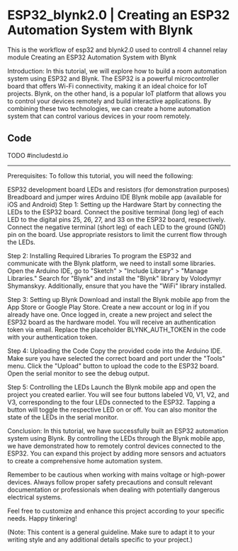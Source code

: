 # ESP32_blynk2.0 | Creating an ESP32 Automation System with Blynk
This is the workflow of esp32 and blynk2.0 used to controll 4 channel relay module 
Creating an ESP32 Automation System with Blynk

Introduction:
In this tutorial, we will explore how to build a room automation system using ESP32 and Blynk. The ESP32 is a powerful microcontroller board that offers Wi-Fi connectivity, making it an ideal choice for IoT projects. Blynk, on the other hand, is a popular IoT platform that allows you to control your devices remotely and build interactive applications. By combining these two technologies, we can create a home automation system that can control various devices in your room remotely.


## Code
TODO
#includestd.io

---
Prerequisites:
To follow this tutorial, you will need the following:

ESP32 development board
LEDs and resistors (for demonstration purposes)
Breadboard and jumper wires
Arduino IDE
Blynk mobile app (available for iOS and Android)
Step 1: Setting up the Hardware
Start by connecting the LEDs to the ESP32 board. Connect the positive terminal (long leg) of each LED to the digital pins 25, 26, 27, and 33 on the ESP32 board, respectively. Connect the negative terminal (short leg) of each LED to the ground (GND) pin on the board. Use appropriate resistors to limit the current flow through the LEDs.

Step 2: Installing Required Libraries
To program the ESP32 and communicate with the Blynk platform, we need to install some libraries. Open the Arduino IDE, go to "Sketch" > "Include Library" > "Manage Libraries." Search for "Blynk" and install the "Blynk" library by Volodymyr Shymanskyy. Additionally, ensure that you have the "WiFi" library installed.

Step 3: Setting up Blynk
Download and install the Blynk mobile app from the App Store or Google Play Store. Create a new account or log in if you already have one. Once logged in, create a new project and select the ESP32 board as the hardware model. You will receive an authentication token via email. Replace the placeholder BLYNK_AUTH_TOKEN in the code with your authentication token.

Step 4: Uploading the Code
Copy the provided code into the Arduino IDE. Make sure you have selected the correct board and port under the "Tools" menu. Click the "Upload" button to upload the code to the ESP32 board. Open the serial monitor to see the debug output.

Step 5: Controlling the LEDs
Launch the Blynk mobile app and open the project you created earlier. You will see four buttons labeled V0, V1, V2, and V3, corresponding to the four LEDs connected to the ESP32. Tapping a button will toggle the respective LED on or off. You can also monitor the state of the LEDs in the serial monitor.

Conclusion:
In this tutorial, we have successfully built an ESP32 automation system using Blynk. By controlling the LEDs through the Blynk mobile app, we have demonstrated how to remotely control devices connected to the ESP32. You can expand this project by adding more sensors and actuators to create a comprehensive home automation system.

Remember to be cautious when working with mains voltage or high-power devices. Always follow proper safety precautions and consult relevant documentation or professionals when dealing with potentially dangerous electrical systems.

Feel free to customize and enhance this project according to your specific needs. Happy tinkering!

(Note: This content is a general guideline. Make sure to adapt it to your writing style and any additional details specific to your project.)
